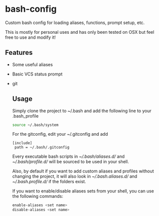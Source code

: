 bash-config
===========

Custom bash config for loading aliases, functions, prompt setup, etc.

This is mostly for personal uses and has only been tested on OSX but feel free to use and modify it!


Features
--------

* Some useful aliases
* Basic VCS status prompt
 * git

   Usage
   -----

   Simply clone the project to ~/.bash and add the following line to your .bash_profile

   ```bash
   source ~/.bash/system
   ```

   For the gitconfig, edit your ~/.gitconfig and add
   ```
   [include]
    path = ~/.bash/.gitconfig
   ```

   Every executable bash scripts in *~/.bash/aliases.d/* and *~/.bash/profile.d/* will be sourced to be used in your shell.

   Also, by default if you want to add custom aliases and profiles without changing the project, it will also look in
   *~/.bash.aliases.d/* and *~/.bash.profile.d/* if the folders exist.

   If you want to enable/disable aliases sets from your shell, you can use the following commands:

   ```bash
   enable-aliases <set name>
   disable-aliases <set name>
   ```
 
